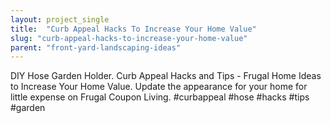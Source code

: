 ```yaml
---
layout: project_single
title:  "Curb Appeal Hacks To Increase Your Home Value"
slug: "curb-appeal-hacks-to-increase-your-home-value"
parent: "front-yard-landscaping-ideas"
---
```

DIY Hose Garden Holder. Curb Appeal Hacks and Tips - Frugal Home Ideas to Increase Your Home Value. Update the appearance for your home for little expense on Frugal Coupon Living. #curbappeal #hose #hacks #tips #garden